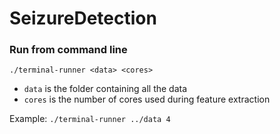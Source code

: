 SeizureDetection
================

### Run from command line
`./terminal-runner <data> <cores>`
- `data` is the folder containing all the data
- `cores` is the number of cores used during feature extraction

Example: `./terminal-runner ../data 4`
